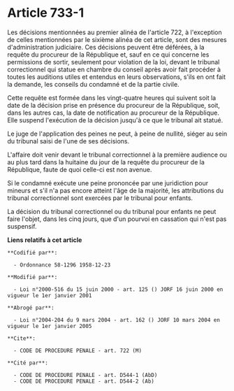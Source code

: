 # Article 733-1

Les décisions mentionnées au premier alinéa de l'article 722, à l'exception de celles mentionnées par le sixième alinéa de
cet article, sont des mesures d'administration judiciaire. Ces décisions peuvent être déférées, à la requête du procureur de
la République et, sauf en ce qui concerne les permissions de sortir, seulement pour violation de la loi, devant le tribunal
correctionnel qui statue en chambre du conseil après avoir fait procéder à toutes les auditions utiles et entendus en leurs
observations, s'ils en ont fait la demande, les conseils du condamné et de la partie civile.

Cette requête est formée dans les vingt-quatre heures qui suivent soit la date de la décision prise en présence du procureur
de la République, soit, dans les autres cas, la date de notification au procureur de la République. Elle suspend l'exécution
de la décision jusqu'à ce que le tribunal ait statué.

Le juge de l'application des peines ne peut, à peine de nullité, siéger au sein du tribunal saisi de l'une de ses décisions.

L'affaire doit venir devant le tribunal correctionnel à la première audience ou au plus tard dans la huitaine du jour de la
requête du procureur de la République, faute de quoi celle-ci est non avenue.

Si le condamné exécute une peine prononcée par une juridiction pour mineurs et s'il n'a pas encore atteint l'âge de la
majorité, les attributions du tribunal correctionnel sont exercées par le tribunal pour enfants.

La décision du tribunal correctionnel ou du tribunal pour enfants ne peut faire l'objet, dans les cinq jours, que d'un
pourvoi en cassation qui n'est pas suspensif.

**Liens relatifs à cet article**

	**Codifié par**:

	  - Ordonnance 58-1296 1958-12-23

	**Modifié par**:

	  - Loi n°2000-516 du 15 juin 2000 - art. 125 () JORF 16 juin 2000 en vigueur le 1er janvier 2001

	**Abrogé par**:

	  - Loi n°2004-204 du 9 mars 2004 - art. 162 () JORF 10 mars 2004 en vigueur le 1er janvier 2005

	**Cite**:

	  - CODE DE PROCEDURE PENALE - art. 722 (M)

	**Cité par**:

	  - CODE DE PROCEDURE PENALE - art. D544-1 (AbD)
	  - CODE DE PROCEDURE PENALE - art. D544-2 (Ab)
